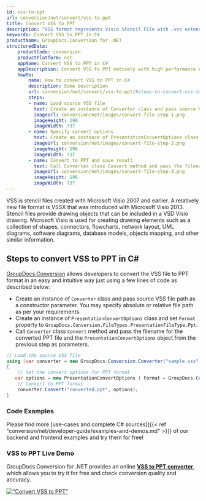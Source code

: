 ```yaml
---
id: vss-to-ppt
url: conversion/net/convert/vss-to-ppt
title: Convert VSS to PPT
description: "VSS format represents Visio Stencil File with .vss extension. Learn how to convert VSS to PPT file programmatically in C# language using GroupDocs.Conversion for .NET library."
keywords: Convert VSS to PPT in C#
productName: GroupDocs.Conversion for .NET
structuredData:
    productCode: conversion
    productPlatform: net
    appName: Convert VSS to PPT in C#
    appDescription: Convert VSS to PPT natively with high performance using C# language and server side GroupDocs.Conversion for .NET APIs, without the use of any software like Microsoft or Open Office.
    howTo:
        name: How to convert VSS to PPT in C# 
        description: Some description
        url: conversion/net/convert/vss-to-ppt/#steps-to-convert-vss-to-ppt-in-c
        steps:
        - name: Load source VSS file 
          text: Create an instance of Converter class and pass source VSS file path as a constructor parameter. You may specify absolute or relative file path as per your requirements. 
          imageUrl: conversion/net/images/convert-file-step-1.png
          imageHeight: 196
          imageWidth: 737
        - name: Specify convert options 
          text: Create an instance of PresentationConvertOptions class.
          imageUrl: conversion/net/images/convert-file-step-2.png
          imageHeight: 196
          imageWidth: 737
        - name: Convert to PPT and save result 
          text: Call Converter class Convert method and pass the filename for the converted HTML file and the PresentationConvertOptions object from the previous step as parameters.
          imageUrl: conversion/net/images/convert-file-step-3.png
          imageHeight: 196
          imageWidth: 737
---
```


VSS is stencil files created with Microsoft Visio 2007 and earlier. A relatively new file format is VSSX that was introduced with Microsoft Visio 2013. Stencil files provide drawing objects that can be included in a VSD Visio drawing. Microsoft Visio is used for creating drawing elements such as a collection of shapes, connectors, flowcharts, network layout, UML diagrams, software diagrams, database models, objects mapping, and other similar information.

## Steps to convert VSS to PPT in C#

[GroupDocs.Conversion](https://products.groupdocs.com/conversion/net) allows developers to convert the VSS file to PPT format in an easy and intuitive way just using a few lines of code as described below:

* Create an instance of `Converter` class and pass source VSS file path as a constructor parameter. You may specify absolute or relative file path as per your requirements. 
* Create an instance of `PresentationConvertOptions` class and set `Format` property to `GroupDocs.Conversion.FileTypes.PresentationFileType.Ppt`.
* Call `Converter` class `Convert` method and pass the filename for the converted PPT file and the `PresentationConvertOptions` object from the previous step as parameters.

```csharp
// Load the source VSS file
using (var converter = new GroupDocs.Conversion.Converter("sample.vss"))
{
    // Set the convert options for PPT format
   var options = new PresentationConvertOptions { Format = GroupDocs.Conversion.FileTypes.PresentationFileType.Ppt };
    // Convert to PPT format
    converter.Convert("converted.ppt", options);
}
```

### Code Examples

Please find more [use-cases and complete C# sources]({{< ref "conversion/net/developer-guide/examples-and-demos.md" >}}) of our backend and frontend examples and try them for free!

### VSS to PPT Live Demo

GroupDocs.Conversion for .NET provides an online [**VSS to PPT converter**](https://products.groupdocs.app/conversion/vss-to-ppt), which allows you to try it for free and check conversion quality and accuracy.

[!["Convert VSS to PPT"](conversion/net/images/convert-to-ppt/convert-vss-to-ppt.png)](https://products.groupdocs.app/conversion/vss-to-ppt)